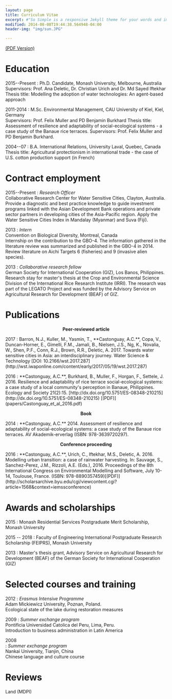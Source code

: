 ```yaml
---
layout: page
title: Curriculum Vitae
excerpt: #"So Simple is a responsive Jekyll theme for your words and images."
modified: 2014-08-08T19:44:38.564948-04:00
header-img: "img/sun.JPG"

---
```


[(PDF Version)](resume/cv.pdf) 
   
# Education

<p></p>
2015--Present
:    Ph.D. Candidate, Monash University, Melbourne, Australia  
     Supervisors: Prof. Ana Deletic, Dr. Christian Urich and Dr. Md Sayed Iftekhar  
     Thesis title: Modelling the adoption of water technologies:
An agent-based approach
<p></p>
<p></p>
2011-2014
:    M.Sc. Environmental Management, CAU University of Kiel, Kiel, Germany
     <br />
	 Supervisors: Prof. Felix Muller and PD Benjamin Burkhard  
     Thesis title: Assessment of resilience and adaptability
of social-ecological systems - a case study of the
Banaue rice terraces. Supervisors: Prof. Felix Muller and PD Benjamin Burkhard.
<p></p>
2004--07
:    B.A. International Relations, University Laval, Quebec,
     Canada
     <br />
     Thesis title: Agricultural protectionism in international trade - the case of U.S. cotton production support (in French)
<p></p>

# Contract employment

<p></p>

2015--Present
:    *Research Officer*  
Collaborative Research Center for Water Sensitive Cities,
Clayton, Australia.  
Provide a diagnostic and best practice knowledge to guide investment programs linked with the Asian
Development Bank operations and private sector partners in developing cities of the Asia-Pacific region. Apply the Water Sensitive Cities Index in Mandalay (Myanmar) and Suva (Fiji).

<p></p>

2013
:    *Intern*  
Convention on Biological Diversity, Montreal, Canada  
Internship on the contribution to the GBO-4.
The information gathered in the literature review
was summarized and published in the GBO-4 in 2014.
Review literature on Aichi Targets 6 (fisheries) and
9 (invasive alien species).

<p></p>

2013
:    *Collaborative research fellow*  
German Society for International Cooperation (GIZ),
Los Banos, Philippines.  
Research stay for master's thesis at the Crop and
Environmental Science Division of the International
Rice Research Institute (IRRI). The research was part of
the LEGATO Project and was funded by the Advisory
Service on Agricultural Research for Development
(BEAF) of GIZ.
<p></p>

# Publications
<p></p>
<center><b> Peer-reviewed article </b></center>
<p></p>
2017
:    Barron, N.J., Kuller, M., Yasmin, T., **Castonguay, A.C.**, Copa, V., Duncan-Horner, E., Gimelli, F.M., Jamali, B., Nielsen, J.S., Ng, K., Novalia, W., Shen, P.F., Conn, R.J., Brown, R.R., Deletic, A. 2017. Towards water sensitive cities in Asia: an interdisciplinary journey. Water Science & Technology [DOI: 10.2166/wst.2017.287](http://wst.iwaponline.com/content/early/2017/05/19/wst.2017.287)
<p></p>
2016
:    **Castonguay, A.C.**, Burkhard, B., Muller, F., Horgan, F., Settele, J. 2016. Resilience and adaptability of rice terrace social-ecological systems: a case study of a local community's perception in Banaue, Philippines. Ecology and Society 21(2):15. [http://dx.doi.org/10.5751/ES-08348-210215](http://dx.doi.org/10.5751/ES-08348-210215) [(PDF)](papers/Castonguay_et_al_2016.pdf) 
<p></p>
<center><b> Book </b></center>
<p></p>
2014
:    **Castonguay, A.C.** 2014. Assessment of resilience and adaptability of social-ecological systems: a case study of the Banaue rice terraces. AV Akademik-erverlag (ISBN: 978-3639720297).
<p></p>
<center><b> Conference proceeding </b></center>
<p></p>
2016
:	**Castonguay, A.C.**, Urich, C., Iftekhar, M.S., Deletic, A. 2016. Modelling urban transition: a case of rainwater harvesting. In: Sauvage, S., Sanchez-Perez, J.M., Rizzoli, A.E. (Eds.), 2016. Proceedings of the 8th International Congress on Environmental Modelling and Software, July 10-14, Toulouse, France. (ISBN: 978-8890357459)[(PDF)](http://scholarsarchive.byu.edu/cgi/viewcontent.cgi?article=1568&context=iemssconference) 
 <p></p>
 
# Awards and scholarships

<p></p>

2015 
:    Monash Residential Services Postgraduate Merit Scholarship, Monash University

<p></p>

2015 -- 2018
:    Faculty of Engineering International Postgraduate Research Scholarship (FEIPRS), Monash University

<p></p>

2013
:    Master's thesis grant, Advisory Service on Agricultural Research for Development (BEAF) of the German Society for International Cooperation (GIZ)

<p></p>

# Selected courses and training

<p></p>

2012
:    *Erasmus Intensive Programme*  
Adam Mickiewicz University, Poznan, Poland.  
Ecological state of the lake during restoration
measures

<p></p>

2009
:    *Summer exchange program*  
Pontificia Universidad Catolica del Peru, Lima, Peru.  
Introduction to business administration in Latin America

<p></p>

2008  
:    *Summer exchange program*  
    Nankai University, Tianjin, China  
        Chinese language and culture course

# Reviews
Land (MDPI)

